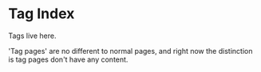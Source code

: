 # Tag Index

Tags live here.

'Tag pages' are no different to normal pages, and right now the distinction is tag pages don't have any content.